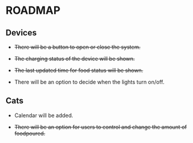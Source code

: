 # ROADMAP

## Devices

* ~~There will be a button to open or close the system.~~

* ~~The charging status of the device will be shown.~~

* ~~The last updated time for food status will be shown.~~

* There will be an option to decide when the lights turn on/off.

## Cats

* Calendar will be added.

* ~~There will be an option for users to control and change the amount of foodpoured.~~

